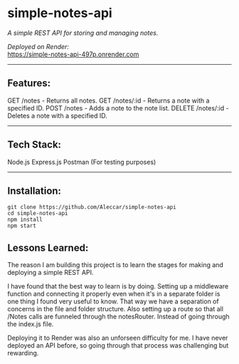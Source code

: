 # simple-notes-api

*A simple REST API for storing and managing notes.*

*Deployed on Render:*  
https://simple-notes-api-497p.onrender.com

---

## Features: 
GET /notes - Returns all notes.
GET /notes/:id - Returns a note with a specified ID.
POST /notes - Adds a note to the note list.
DELETE /notes/:id - Deletes a note with a specified ID.

---

## Tech Stack:
Node.js
Express.js
Postman (For testing purposes)

---

## Installation:
```
git clone https://github.com/Aleccar/simple-notes-api
cd simple-notes-api
npm install
npm start
```


## Lessons Learned: 
The reason I am building this project is to learn the stages for making and deploying a simple REST API. 

I have found that the best way to learn is by doing. Setting up a middleware function and connecting it properly even when it's in a separate folder is one thing I found very useful to know. 
That way we have a separation of concerns in the file and folder structure. Also setting up a route so that all /Notes calls are funneled through the notesRouter. Instead of going through the index.js file.

Deploying it to Render was also an unforseen difficulty for me. I have never deployed an API before, so going through that process was challenging but rewarding. 